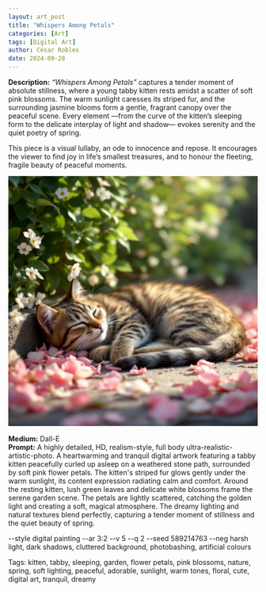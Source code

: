 ```yaml
---
layout: art_post
title: "Whispers Among Petals"
categories: [Art]
tags: [Digital Art]
author: César Robles
date: 2024-09-28
---
```

**Description:** *“Whispers Among Petals”* captures a tender moment of absolute stillness, where a young tabby kitten rests amidst a scatter of soft pink blossoms. The warm sunlight caresses its striped fur, and the surrounding jasmine blooms form a gentle, fragrant canopy over the peaceful scene. Every element —from the curve of the kitten’s sleeping form to the delicate interplay of light and shadow— evokes serenity and the quiet poetry of spring.

This piece is a visual lullaby, an ode to innocence and repose. It encourages the viewer to find joy in life’s smallest treasures, and to honour the fleeting, fragile beauty of peaceful moments.

![Whispers Among Petals](/imag/digital_art/whispers_among_petals.jpg)

**Medium:** Dall-E\
**Prompt:** A highly detailed, HD, realism-style,  full body ultra-realistic-artistic-photo. A heartwarming and tranquil digital artwork featuring a tabby kitten peacefully curled up asleep on a weathered stone path, surrounded by soft pink flower petals. The kitten's striped fur glows gently under the warm sunlight, its content expression radiating calm and comfort. Around the resting kitten, lush green leaves and delicate white blossoms frame the serene garden scene. The petals are lightly scattered, catching the golden light and creating a soft, magical atmosphere. The dreamy lighting and natural textures blend perfectly, capturing a tender moment of stillness and the quiet beauty of spring.

--style digital painting --ar 3:2 --v 5 --q 2 --seed 589214763 --neg harsh light, dark shadows, cluttered background, photobashing, artificial colours

Tags: kitten, tabby, sleeping, garden, flower petals, pink blossoms, nature, spring, soft lighting, peaceful, adorable, sunlight, warm tones, floral, cute, digital art, tranquil, dreamy
